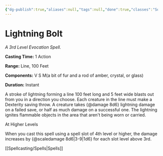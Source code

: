 ```yaml
---
{"dg-publish":true,"aliases":null,"tags":null,"done":true,"classes":"Sorcerer, Wizard,","spellLevel":3,"school":"Evocation","source":"PHB","permalink":"/spells/lightning-bolt/","dgHomeLink":false,"dgPassFrontmatter":true}
---
```


# Lightning Bolt
*A 3rd Level Evocation Spell.*

**Casting Time:** 1 Action

**Range:** Line, 100 Feet

**Components:** V S M(a bit of fur and a rod of amber, crystal, or glass)

**Duration:** Instant

A stroke of lightning forming a line 100 feet long and 5 feet wide blasts out from you in a direction you choose. Each creature in the line must make a Dexterity saving throw. A creature takes {@damage 8d6} lightning damage on a failed save, or half as much damage on a successful one.
The lightning ignites flammable objects in the area that aren't being worn or carried.

At Higher Levels

When you cast this spell using a spell slot of 4th level or higher, the damage increases by {@scaledamage 8d6|3-9|1d6} for each slot level above 3rd.

[[Spellcasting/Spells|Spells]]